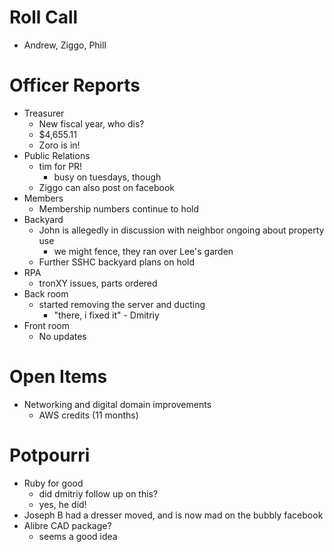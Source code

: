 Roll Call
=========
- Andrew, Ziggo, Phill
  
Officer Reports
===============
- Treasurer
  - New fiscal year, who dis?
  - $4,655.11
  - Zoro is in!
- Public Relations
  - tim for PR!
    - busy on tuesdays, though
  - Ziggo can also post on facebook
- Members
  - Membership numbers continue to hold
- Backyard
  - John is allegedly in discussion with neighbor ongoing about property use
    - we might fence, they ran over Lee's garden
  - Further SSHC backyard plans on hold
- RPA
   - tronXY issues, parts ordered
- Back room
  - started removing the server and ducting
    - "there, i fixed it" - Dmitriy
- Front room
  - No updates

Open Items
==========
- Networking and digital domain improvements
  - AWS credits (11 months)
  
Potpourri
=========
- Ruby for good
  - did dmitriy follow up on this?
  - yes, he did!
- Joseph B had a dresser moved, and is now mad on the bubbly facebook
- Alibre CAD package?
  - seems a good idea
